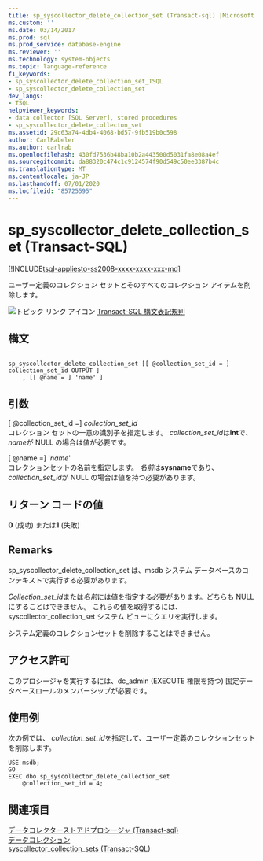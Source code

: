 ```yaml
---
title: sp_syscollector_delete_collection_set (Transact-sql) |Microsoft Docs
ms.custom: ''
ms.date: 03/14/2017
ms.prod: sql
ms.prod_service: database-engine
ms.reviewer: ''
ms.technology: system-objects
ms.topic: language-reference
f1_keywords:
- sp_syscollector_delete_collection_set_TSQL
- sp_syscollector_delete_collection_set
dev_langs:
- TSQL
helpviewer_keywords:
- data collector [SQL Server], stored procedures
- sp_syscollector_delete_collecton_set
ms.assetid: 29c63a74-4db4-4068-bd57-9fb519b0c598
author: CarlRabeler
ms.author: carlrab
ms.openlocfilehash: 430fd7536b48ba10b2a443500d5031fa8e08a4ef
ms.sourcegitcommit: da88320c474c1c9124574f90d549c50ee3387b4c
ms.translationtype: MT
ms.contentlocale: ja-JP
ms.lasthandoff: 07/01/2020
ms.locfileid: "85725595"
---
```

# <a name="sp_syscollector_delete_collection_set-transact-sql"></a>sp_syscollector_delete_collection_set (Transact-SQL)
[!INCLUDE[tsql-appliesto-ss2008-xxxx-xxxx-xxx-md](../../includes/applies-to-version/sqlserver.md)]

  ユーザー定義のコレクション セットとそのすべてのコレクション アイテムを削除します。  
  
 ![トピック リンク アイコン](../../database-engine/configure-windows/media/topic-link.gif "トピック リンク アイコン") [Transact-SQL 構文表記規則](../../t-sql/language-elements/transact-sql-syntax-conventions-transact-sql.md)  
  
## <a name="syntax"></a>構文  
  
```  
  
sp_syscollector_delete_collection_set [[ @collection_set_id = ] collection_set_id OUTPUT ]  
    , [[ @name = ] 'name' ]  
```  
  
## <a name="arguments"></a>引数  
 [ @collection_set_id =] *collection_set_id*  
 コレクション セットの一意の識別子を指定します。 *collection_set_id*は**int**で、 *name*が NULL の場合は値が必要です。  
  
 [ @name =] '*name*'  
 コレクションセットの名前を指定します。 *名前*は**sysname**であり、 *collection_set_id*が NULL の場合は値を持つ必要があります。  
  
## <a name="return-code-values"></a>リターン コードの値  
 **0** (成功) または**1** (失敗)  
  
## <a name="remarks"></a>Remarks  
 sp_syscollector_delete_collection_set は、msdb システム データベースのコンテキストで実行する必要があります。  
  
 *Collection_set_id*または*名前*には値を指定する必要があります。どちらも NULL にすることはできません。 これらの値を取得するには、syscollector_collection_set システム ビューにクエリを実行します。  
  
 システム定義のコレクションセットを削除することはできません。  
  
## <a name="permissions"></a>アクセス許可  
 このプロシージャを実行するには、dc_admin (EXECUTE 権限を持つ) 固定データベースロールのメンバーシップが必要です。  
  
## <a name="examples"></a>使用例  
 次の例では、 *collection_set_id*を指定して、ユーザー定義のコレクションセットを削除します。  
  
```  
USE msdb;  
GO  
EXEC dbo.sp_syscollector_delete_collection_set  
    @collection_set_id = 4;  
```  
  
## <a name="see-also"></a>関連項目  
 [データコレクターストアドプロシージャ &#40;Transact-sql&#41;](../../relational-databases/system-stored-procedures/data-collector-stored-procedures-transact-sql.md)   
 [データコレクション](../../relational-databases/data-collection/data-collection.md)   
 [syscollector_collection_sets &#40;Transact-SQL&#41;](../../relational-databases/system-catalog-views/syscollector-collection-sets-transact-sql.md)  
  
  
